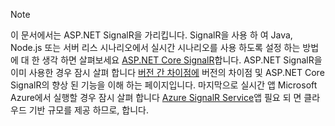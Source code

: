 > [!NOTE]
> 이 문서에서는 ASP.NET SignalR을 가리킵니다. SignalR을 사용 하 여 Java, Node.js 또는 서버 리스 시나리오에서 실시간 시나리오를 사용 하도록 설정 하는 방법에 대 한 생각 하면 살펴보세요 [ASP.NET Core SignalR](/aspnet/core/signalr/introduction)합니다. ASP.NET SignalR을 이미 사용한 경우 잠시 살펴 합니다 [버전 간 차이점에](/aspnet/core/signalr/version-differences) 버전의 차이점 및 ASP.NET Core SignalR의 향상 된 기능을 이해 하는 페이지입니다. 마지막으로 실시간 앱 Microsoft Azure에서 실행할 경우 잠시 살펴 합니다 [Azure SignalR Service](/azure/azure-signalr/signalr-overview)앱 필요 되 면 클라우드 기반 규모를 제공 하므로, 합니다.